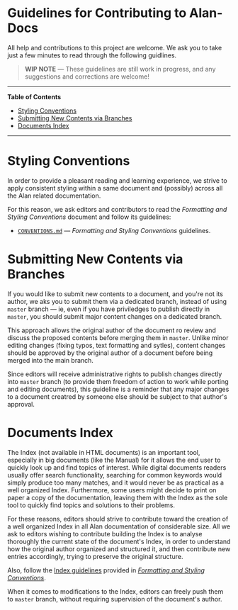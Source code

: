 # Guidelines for Contributing to Alan-Docs

All help and contributions to this project are welcome. We ask you to take just a few minutes to read through the following guidlines.

> __WIP NOTE__ — These guidelines are still work in progress, and any suggestions and corrections are welcome!

-----

**Table of Contents**

<!-- MarkdownTOC autolink="true" bracket="round" autoanchor="false" lowercase="only_ascii" uri_encoding="true" levels="1,2,3" -->

- [Styling Conventions](#styling-conventions)
- [Submitting New Contents via Branches](#submitting-new-contents-via-branches)
- [Documents Index](#documents-index)

<!-- /MarkdownTOC -->

-----

# Styling Conventions

In order to provide a pleasant reading and learning experience, we strive to apply consistent styling within a same document and (possibly) across all the Alan related documentation.

For this reason, we ask editors and contributors to read the _Formatting and Styling Conventions_ document and follow its guidelines:

- [`CONVENTIONS.md`][CONVENTIONS] — _Formatting and Styling Conventions_ guidelines.


# Submitting New Contents via Branches

If you would like to submit new contents to a document, and you're not its author, we aks you to submit them via a dedicated branch, instead of using `master` branch — ie, even if you have priviledges to publish directly in `master`, you should submit major content changes on a dedicated branch.

This approach allows the original author of the document ro review and discuss the proposed contents before merging them in `master`. Unlike minor editing changes (fixing typos, text formatting and sytles), content changes should be approved by the original author of a document before being merged into the main branch.

Since editors will receive administrative rights to publish changes directly into `master` branch (to provide them freedom of action to work while porting and editing documents), this guideline is a reminder that any major changes to a document creatred by someone else should be subject to that author's approval.

# Documents Index

The Index (not available in HTML documents) is an important tool, especially in big documents (like the Manual) for it allows the end user to quickly look up and find topics of interest. While digital documents readers usually offer search functionality, searching for common keywords would simply produce too many matches, and it would never be as practical as a well organized Index. Furthermore, some users might decide to print on paper a copy of the documentation, leaving them with the Index as the sole tool to quickly find topics and solutions to their problems.

For these reasons, editors should strive to contribute toward the creation of a well organized Index in all Alan documentation of considerable size. All we ask to editors wishing to contribute building the Index is to analyse thoroughly the current state of the document's Index, in order to understand how the original author organized and structured it, and then contribute new entries accordingly, trying to preserve the original structure.

Also, follow the [Index guidelines] provided in _[Formatting and Styling Conventions]_.




When it comes to modifications to the Index, editors can freely push them to `master` branch, without requiring supervision of the document's author.

<!-----------------------------------------------------------------------------
                               REFERENCE LINKS                                
------------------------------------------------------------------------------>

<!-- Project Files ----------------------------------------------------------->

[CONVENTIONS]: ./CONVENTIONS.md "Read the 'Formatting and Styling Conventions' guidelines adopted in Alan-Docs"

<!-- Guidelines Links -------------------------------------------------------->

[Formatting and Styling Conventions]: ./CONVENTIONS.md "Read the 'Formatting and Styling Conventions' guidelines adopted in Alan-Docs"

[Index guidelines]: ./CONVENTIONS.md#the-index

<!-- EOF -->
